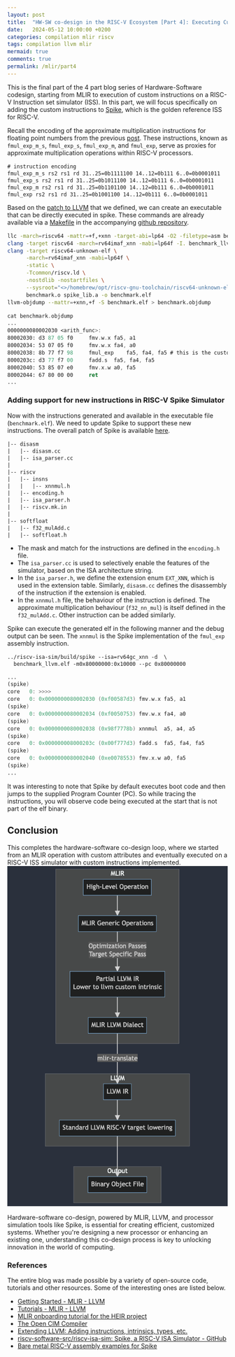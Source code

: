 ```yaml
---
layout: post
title:  "HW-SW co-design in the RISC-V Ecosystem [Part 4]: Executing Custom Instructions on Spike"
date:   2024-05-12 10:00:00 +0200
categories: compilation mlir riscv
tags: compilation llvm mlir
mermaid: true
comments: true
permalink: /mlir/part4
---
```

This is the final part of the 4 part blog series of Hardware-Software codesign, starting from MLIR to execution of custom instructions on a RISC-V Instruction set simulator (ISS). In this part, we will focus specifically on adding the custom instructions to [Spike](https://github.com/riscv-software-src/riscv-isa-sim), which is the golden reference ISS for RISC-V.

Recall the encoding of the approximate multiplication instructions for floating point numbers from the previous [post](/mlir/part3). These instructions, known as `fmul_exp_m_s`, `fmul_exp_s`, `fmul_exp_m`, and `fmul_exp`, serve as proxies for approximate multiplication operations within RISC-V processors.
 ```
# instruction encoding
fmul_exp_m_s rs2 rs1 rd 31..25=0b1111100 14..12=0b111 6..0=0b0001011
fmul_exp_s rs2 rs1 rd 31..25=0b1011100 14..12=0b111 6..0=0b0001011
fmul_exp_m rs2 rs1 rd 31..25=0b1101100 14..12=0b111 6..0=0b0001011
fmul_exp rs2 rs1 rd 31..25=0b1001100 14..12=0b111 6..0=0b0001011
 ```
Based on the [patch to LLVM](/mlir/part3) that we defined, we can create an executable that can be directly executed in spike. These commands are already available via a [Makefile](https://github.com/debjyoti0891/CoVeriS/blob/main/examples/Makefile) in the accompanying [github repository](https://github.com/debjyoti0891/CoVeriS/tree/main).
  ```bash
  llc -march=riscv64 -mattr=+f,+xnn -target-abi=lp64 -O2 -filetype=asm benchmark_llvm.ll > benchmark_llvm.s
  clang -target riscv64 -march=rv64imaf_xnn -mabi=lp64f -I. benchmark_llvm.s > benchmark.o
  clang -target riscv64-unknown-elf \
		-march=rv64imaf_xnn -mabi=lp64f \
		-static \
		-Tcommon/riscv.ld \
		-nostdlib -nostartfiles \
		--sysroot="<>/homebrew/opt/riscv-gnu-toolchain/riscv64-unknown-elf/" --gcc-toolchain="<>/homebrew/opt/riscv-gnu-toolchain/"  \
		benchmark.o spike_lib.a -o benchmark.elf
  llvm-objdump --mattr=+xnn,+f -S benchmark.elf > benchmark.objdump
  ```

  ```NASM
  cat benchmark.objdump
  ...
  0000000080002030 <arith_func>:
  80002030: d3 87 05 f0  	fmv.w.x	fa5, a1
  80002034: 53 07 05 f0  	fmv.w.x	fa4, a0
  80002038: 8b 77 f7 98  	fmul_exp	fa5, fa4, fa5 # this is the custom RISC-V instruction
  8000203c: d3 77 f7 00  	fadd.s	fa5, fa4, fa5
  80002040: 53 85 07 e0  	fmv.x.w	a0, fa5
  80002044: 67 80 00 00  	ret
  ...
  ```

### Adding support for new instructions in RISC-V Spike Simulator

Now with the instructions generated and available in the executable file (`benchmark.elf`). We need to update Spike to support these new instructions. The overall patch of Spike is available [here](https://github.com/debjyoti0891/CoVeriS/blob/main/patches/patch_riscv_isa_sim).

```
|-- disasm
|   |-- disasm.cc
|   |-- isa_parser.cc
|
|-- riscv
|   |-- insns
|   |   |-- xnnmul.h
|   |-- encoding.h
|   |-- isa_parser.h
|   |-- riscv.mk.in
|
|-- softfloat
|   |-- f32_mulAdd.c
|   |-- softfloat.h
```

- The mask and match for the instructions are defined in the `encoding.h` file.
- The `isa_parser.cc` is used to selectively enable the features of the simulator, based on the ISA architecture string.
- In the `isa_parser.h`, we define the extension enum `EXT_XNN`, which is used in the extension table. Similarly, `disasm.cc` defines the disassembly of the instruction if the extension is enabled.
- In the `xnnmul.h` file, the behaviour of the instruction is defined. The approximate multiplication behaviour (`f32_nn_mul`) is itself defined in the `f32_mulAdd.c`. Other instruction can be added similarly.



Spike can execute the generated elf in the following manner and the debug output can be seen.  The `xnnmul` is the Spike implementation of the `fmul_exp` assembly instruction.
  ```shell
  ../riscv-isa-sim/build/spike --isa=rv64gc_xnn -d  \
    benchmark_llvm.elf -m0x80000000:0x10000 --pc 0x80000000
  ```

  ```nasm
  ...
  (spike)
  core   0: >>>>
  core   0: 0x0000000080002030 (0xf00587d3) fmv.w.x fa5, a1
  (spike)
  core   0: 0x0000000080002034 (0xf0050753) fmv.w.x fa4, a0
  (spike)
  core   0: 0x0000000080002038 (0x98f7778b) xnnmul  a5, a4, a5
  (spike)
  core   0: 0x000000008000203c (0x00f777d3) fadd.s  fa5, fa4, fa5
  (spike)
  core   0: 0x0000000080002040 (0xe0078553) fmv.x.w a0, fa5
  (spike)
  ...
  ```
It was interesting to note that Spike by default executes boot code and then jumps to the supplied Program Counter (PC). So while tracing the instructions, you will observe code being executed at the start that is not part of the elf binary.


## Conclusion
This completes the hardware-software co-design loop, where we started from an MLIR operation with custom attributes and eventually executed on a RISC-V ISS simulator with custom instructions implemented.
![Overall MLIR to RISC-V binary flow](/assets/overall_flow.png)

Hardware-software co-design, powered by MLIR, LLVM, and processor simulation tools like Spike, is essential for creating efficient, customized systems. Whether you're designing a new processor or enhancing an existing one, understanding this co-design process is key to unlocking innovation in the world of computing.


### References
The entire blog was made possible by a variety of open-source code, tutorials and other resources. Some of the interesting ones are listed below.
+ [Getting Started - MLIR - LLVM](https://mlir.llvm.org/getting_started/)
+ [Tutorials - MLIR - LLVM](https://mlir.llvm.org/docs/Tutorials/)
+ [MLIR onboarding tutorial for the HEIR project](https://github.com/j2kun/mlir-tutorial#mlir-tutorial)
+ [The Open CIM Compiler](https://github.com/adam-smnk/Open-CIM-Compiler)
+ [Extending LLVM:  Adding instructions, intrinsics, types, etc.](https://llvm.org/docs/ExtendingLLVM.html)
+ [riscv-software-src/riscv-isa-sim: Spike, a RISC-V ISA Simulator - GitHub](https://github.com/riscv-software-src/riscv-isa-sim)
+ [Bare metal RISC-V assembly examples for Spike](https://github.com/ilya-sotnikov/riscv-asm-spike)







